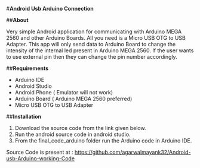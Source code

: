 #**Android Usb Arduino Connection**

##**About**

Very simple Android application for communicating with Arduino MEGA 2560 and other Arduino Boards. 
All you need is a Micro USB OTG to USB Adapter.
This app will only send data to Arduino Board to change the intensity of the internal led present in Arduino MEGA 2560. 
If the user wants to use external pin then they can change the pin number accordingly.



##**Requirements**

- Arduino IDE
- Android Studio
- Android Phone ( Emulator will not work)
- Arduino Board ( Arduino MEGA 2560 preferred)
- Micro USB OTG to USB Adapter

##**Installation**

1. Download the source code from the link given below.
2. Run the android source code in android studio.
3. From the final_code_arduino folder run the Arduino code in Arduino IDE.



Source Code is present at : 
https://github.com/agarwalmayank32/Android-usb-Arduino-working-Code

